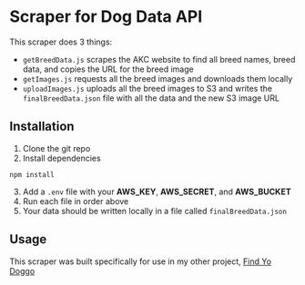 # Scraper for Dog Data API
This scraper does 3 things:
- `getBreedData.js` scrapes the AKC website to find all breed names, breed data, and copies the URL for the breed image
- `getImages.js` requests all the breed images and downloads them locally
- `uploadImages.js` uploads all the breed images to S3 and writes the `finalBreedData.json` file with all the data and the new S3 image URL

## Installation
1. Clone the git repo
2. Install dependencies
```
npm install
```
3. Add a `.env` file with your  **AWS_KEY**, **AWS_SECRET**, and **AWS_BUCKET**
4. Run each file in order above
5. Your data should be written locally in a file called `finalBreedData.json`

## Usage
This scraper was built specifically for use in my other project, [Find Yo Doggo](https://github.com/amandamcox/find-yo-doggo)
